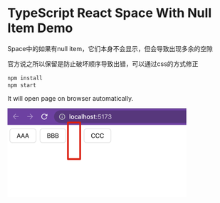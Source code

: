 TypeScript React Space With Null Item Demo
=================================

Space中的如果有null item，它们本身不会显示，但会导致出现多余的空隙

官方说之所以保留是防止破坏顺序导致出错，可以通过css的方式修正



```
npm install
npm start
```

It will open page on browser automatically.

![img.png](img.png)
